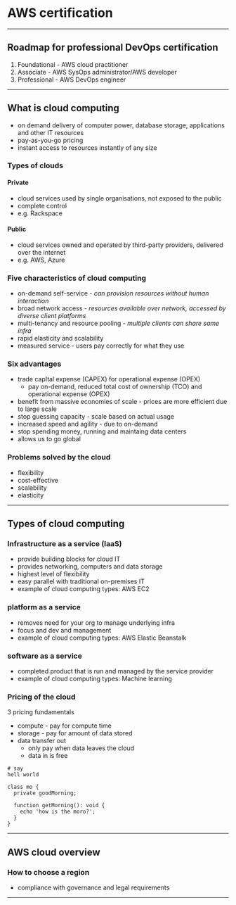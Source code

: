 # AWS certification

---

## Roadmap for professional DevOps certification
1. Foundational - AWS cloud practitioner
2. Associate - AWS SysOps administrator/AWS developer
3. Professional - AWS DevOps engineer

---

## What is cloud computing
- on demand delivery of computer power, database storage, applications and other IT resources
- pay-as-you-go pricing
- instant access to resources instantly of any size 

### Types of clouds

#### Private
- cloud services used by single organisations, not exposed to the public
- complete control
- e.g. Rackspace

#### Public
- cloud services owned and operated by third-party providers, delivered over the internet
- e.g. AWS, Azure

### Five characteristics of cloud computing
- on-demand self-service - *can provision resources without human interaction*
- broad network access - *resources available over network, accessed by diverse client platforms*
- multi-tenancy and resource pooling - *multiple clients can share same infra*
- rapid elasticity and scalability
- measured service - users pay correctly for what they use

### Six advantages
- trade capItal expense (CAPEX) for operational expense (OPEX)
  - pay on-demand, reduced total cost of ownership (TCO) and operational expense (OPEX)
- benefit from massive economies of scale - prices are more efficient due to large scale
- stop guessing capacity - scale based on actual usage
- increased speed and agility - due to on-demand
- stop spending money, running and maintaing data centers
- allows us to go global

### Problems solved by the cloud
- flexibility
- cost-effective
- scalability
- elasticity

---

## Types of cloud computing

### Infrastructure as a service (IaaS)
- provide building blocks for cloud IT
- provides networking, computers and data storage
- highest level of flexibility
- easy parallel with traditional on-premises IT
- example of cloud computing types: AWS EC2
    
### platform as a service
- removes need for your org to manage underlying infra
- focus and dev and management  
- example of cloud computing types: AWS Elastic Beanstalk
    
### software as a service
- completed product that is run and managed by the service provider
- example of cloud computing types: Machine learning

### Pricing of the cloud

3 pricing fundamentals
- compute - pay for compute time
- storage - pay for amount of data stored
- data transfer out
  - only pay when data leaves the cloud
  - data in is free
  
```shell
# say 
hell world
```

```shell
class mo {
  private goodMorning;
  
  function getMorning(): void {
    echo 'how is the moro?';
  }
}
```
---

## AWS cloud overview

### How to choose a region

- compliance with governance and legal requirements




---



